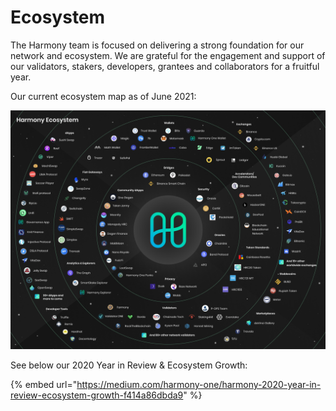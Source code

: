# Ecosystem

The Harmony team is focused on delivering a strong foundation for our network and ecosystem. We are grateful for the engagement and support of our validators, stakers, developers, grantees and collaborators for a fruitful year.

Our current ecosystem map as of June 2021:

![](../../.gitbook/assets/ecosystem_20.6.2021.png)

See below our 2020 Year in Review & Ecosystem Growth:

{% embed url="https://medium.com/harmony-one/harmony-2020-year-in-review-ecosystem-growth-f414a86dbda9" %}



